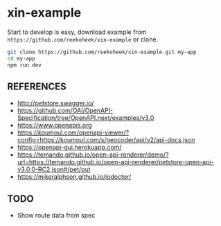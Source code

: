 # xin-example

Start to develop is easy, download example from `https://github.com/reekoheek/xin-example` or clone.

```bash
git clone https://github.com/reekoheek/xin-example.git my-app
cd my-app
npm run dev
```

## REFERENCES

- http://petstore.swagger.io/
- https://github.com/OAI/OpenAPI-Specification/tree/OpenAPI.next/examples/v3.0
- https://www.openapis.org
- https://koumoul.com/openapi-viewer/?config=https://koumoul.com/s/geocoder/api/v2/api-docs.json
- https://openapi-gui.herokuapp.com/
- https://temando.github.io/open-api-renderer/demo/?url=https://temando.github.io/open-api-renderer/petstore-open-api-v3.0.0-RC2.json#/pet/put
- https://mikeralphson.github.io/iodoctor/

## TODO

- Show route data from spec
